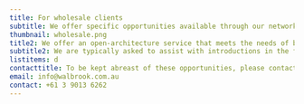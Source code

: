 ```yaml
---
title: For wholesale clients
subtitle: We offer specific opportunities available through our network only to Wholesale clients. We do this on a non-advised, introduction only basis to contacts with sufficient investment knowledge and experience who have previously expressed an interest.
thumbnail: wholesale.png
title2: We offer an open-architecture service that meets the needs of both Retail and Wholesale private clients and their families
subtitle2: We are typically asked to assist with introductions in the following areas
listitems: d
contacttitle: To be kept abreast of these opportunities, please contact us
email: info@walbrook.com.au
contact: +61 3 9013 6262
---
```

